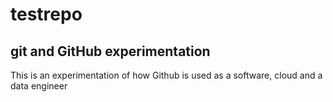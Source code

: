 # testrepo

## git and GitHub experimentation

This is an experimentation of how Github is used as a software, cloud and a data engineer
